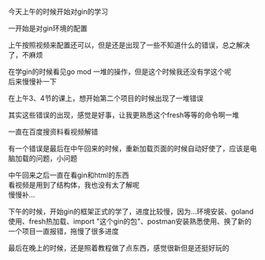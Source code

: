 今天上午的时候开始对gin的学习  

一开始是对gin环境的配置  

上午按照视频来配置还可以，但是还是出现了一些不知道什么的错误，总之解决了，不麻烦  

在学gin的时候看见go mod 一堆的操作，但是这个时候我还没有学这个呢  
后来慢慢补一下 
 
在上午3、4节的课上，想开始第二个项目的时候出现了一堆错误  

其实这些错误的出现，感觉是好事，让我更熟悉这个fresh等等的命令啊一堆  

一直在百度搜资料看视频解错  

有一个错误是最后在中午回来的时候，重新加载页面的时候自动好使了，应该是电脑加载的问题，小问题  


中午回来之后一直在看gin和html的东西  
看视频是用到了结构体，我也没有太了解呢  
慢慢补...

下午的时候，开始gin的框架正式的学了，进度比较慢，因为...环境安装、goland使用、fresh热加载、import "这个gin的包"、postman安装熟悉使用、换了新的一个项目一直报错，拖慢了很多进度  

最后在晚上的时候，还是照着教程做了点东西，感觉很新但是还挺好玩的